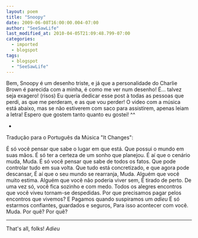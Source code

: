 ```yaml
---
layout: poem
title: "Snoopy"
date: 2009-06-08T16:00:00.004-07:00
author: "SeeSawLife"
last_modified_at: 2010-04-05T21:09:48.799-07:00
categories:
  - imported
  - blogspot
tags:
  - blogspot
  - "SeeSawLife"
---
```


Bem, Snoopy é um desenho triste, e já que a personalidade do Charlie Brown é parecida com a minha, é como me ver num desenho! É... talvez seja exagero! (risos)
Eu queria dedicar esse post à todas as pessoas que perdi, as que me perderam, e as que vou perder! O video com a música está abaixo, mas se não estiverem com saco para assistirem, apenas leiam a letra!
Espero que gostem tanto quanto eu gostei! ^^

*

Tradução para o Português da Música "It Changes":

É só você pensar que sabe o lugar em que está.
Que possui o mundo em suas mãos.
É só ter a certeza de um sonho que planejou.
É aí que o cenário muda,
Muda.
É só você pensar que sabe de todos os fatos.
Que pode controlar tudo em sua volta.
Que tudo está concretizado, e que agora pode descansar,
É aí que o seu mundo se rearranja,
Muda.
Alguém que você muito estima.
Alguém que você não poderia viver sem,
É tirado de perto.
De uma vez só, você fica sozinho e com medo.
Todos os alegres encontros que você viveu tornam-se despedidas.
Por que precisamos pagar pelos encontros que vivemos?
E Pagamos quando suspiramos um *adieu*
É só estarmos confiantes,
guardados e seguros,
Para isso acontecer com você.
Muda.
Por quê? Por quê?

__________

That's all, folks!
*Adieu*